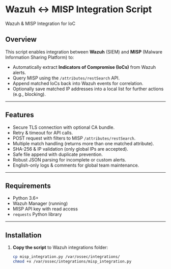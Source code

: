 
# Wazuh ↔ MISP Integration Script
Wazuh &amp; MISP Integration for IoC 

## Overview
This script enables integration between **Wazuh** (SIEM) and **MISP** (Malware Information Sharing Platform) to:
- Automatically extract **Indicators of Compromise (IoCs)** from Wazuh alerts.
- Query MISP using the `/attributes/restSearch` API.
- Append matched IoCs back into Wazuh events for correlation.
- Optionally save matched IP addresses into a local list for further actions (e.g., blocking).

---

## Features
- Secure TLS connection with optional CA bundle.
- Retry & timeout for API calls.
- POST request with filters to MISP `/attributes/restSearch`.
- Multiple match handling (returns more than one matched attribute).
- SHA-256 & IP validation (only global IPs are accepted).
- Safe file append with duplicate prevention.
- Robust JSON parsing for incomplete or custom alerts.
- English-only logs & comments for global team maintenance.

---

## Requirements
- Python 3.6+
- Wazuh Manager (running)
- MISP API key with read access
- `requests` Python library

---

## Installation

1. **Copy the script** to Wazuh integrations folder:
   ```bash
   cp misp_integration.py /var/ossec/integrations/
   chmod +x /var/ossec/integrations/misp_integration.py
